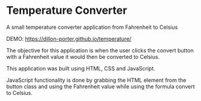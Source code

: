 # Temperature Converter
A small temperature converter application from Fahrenheit to Celsius

DEMO: https://dillon-porter.github.io/temperature/

The objective for this application is when the user clicks the convert button with a Fahrenheit value it would then be converted to Celsius.

This application was built using HTML, CSS and JavaScript. 

JavaScript functionality is done by grabbing the HTML element from the button class and using the Fahrenheit value while using the formula convert to Celsius. 
